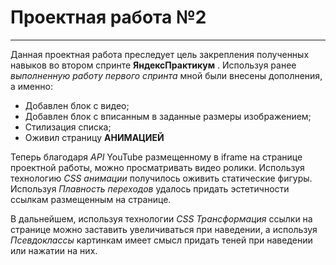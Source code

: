 # Проектная работа №2
----------------------

Данная проектная работа преследует цель закрепления полученных навыков во втором спринте __ЯндексПрактикум__ . Используя ранее _выполненную работу первого спринта_ мной были внесены дополнения, а именно:
* Добавлен блок с видео;
* Добавлен блок с вписанным в заданные размеры изображением;
* Стилизация списка;
* Оживил страницу __АНИМАЦИЕЙ__

Теперь благодаря _API_ YouTube размещенному в iframe на странице проектной работы, можно просматривать видео ролики. Используя технологию _CSS анимации_ получилось оживить статические фигуры. Используя _Плавность переходов_ удалось придать эстетичности ссылкам размещенным на странице.

В дальнейшем, используя технологии _CSS Трансформация_ ссылки на странице можно заставить увеличиваться при наведении, а используя _Псевдоклассы_ картинкам имеет смысл придать теней при наведении или нажатии на них.
